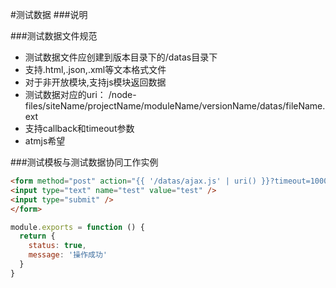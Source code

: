 #测试数据
###说明

###测试数据文件规范
* 测试数据文件应创建到版本目录下的/datas目录下
* 支持.html,.json,.xml等文本格式文件
* 对于非开放模块,支持js模块返回数据
* 测试数据对应的uri： 
/node-files/siteName/projectName/moduleName/versionName/datas/fileName.ext
* 支持callback和timeout参数
* atmjs希望

###测试模板与测试数据协同工作实例
```html
<form method="post" action="{{ '/datas/ajax.js' | uri() }}?timeout=1000">
<input type="text" name="test" value="test" />
<input type="submit" />
</form>
```

```javascript
module.exports = function () {
  return {
    status: true,
    message: '操作成功'
  }
}
```
